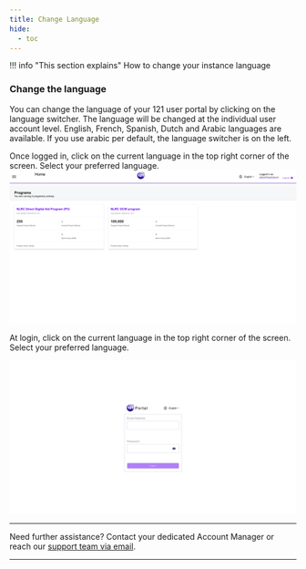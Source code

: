 ```yaml
---
title: Change Language
hide:
  - toc
---
```



!!! info "This section explains"
    How to change your instance language


### Change the language

You can change the language of your 121 user portal by clicking on the language switcher. The language will be changed at the individual user account level. English, French, Spanish, Dutch and Arabic languages are available. If you use arabic per default, the language switcher is on the left.


Once logged in, click on the current language in the top right corner of the screen. Select your preferred language.
![Program Overview](https://raw.githubusercontent.com/global-121/121-platform/main/e2e/tests/__screenshots__/UserManualScreenshots/userManualScreenshots.spec.ts/ProgramOverview.png)


At login, click on the current language in the top right corner of the screen. Select your preferred language.

![Login screen](https://raw.githubusercontent.com/global-121/121-platform/main/e2e/tests/__screenshots__/UserManualScreenshots/userManualScreenshots.spec.ts/loginScreen.png)

___
Need further assistance? Contact your dedicated Account Manager or reach our [support team via email](mailto:support@121.global).
___
